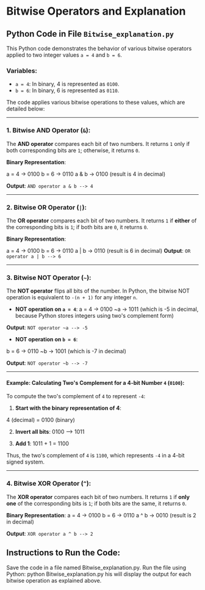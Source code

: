# Bitwise Operators and Explanation

## Python Code in File `Bitwise_explanation.py`

This Python code demonstrates the behavior of various bitwise operators applied to two integer values `a = 4` and `b = 6`.

### Variables:
- `a = 4`: In binary, 4 is represented as `0100`.
- `b = 6`: In binary, 6 is represented as `0110`.

The code applies various bitwise operations to these values, which are detailed below:

---

### 1. Bitwise AND Operator (`&`):
The **AND operator** compares each bit of two numbers. It returns `1` only if both corresponding bits are `1`; otherwise, it returns `0`.

**Binary Representation**:

a = 4 -> 0100 b = 6 -> 0110
a & b -> 0100 (result is 4 in decimal)

**Output**: `AND operator a & b --> 4`

---

### 2. Bitwise OR Operator (`|`):
The **OR operator** compares each bit of two numbers. It returns `1` if **either** of the corresponding bits is `1`; if both bits are `0`, it returns `0`.

**Binary Representation**:

a = 4 -> 0100 b = 6 -> 0110
a | b -> 0110 (result is 6 in decimal)
**Output**: `OR operator a | b --> 6`

---

### 3. Bitwise NOT Operator (`~`):
The **NOT operator** flips all bits of the number. In Python, the bitwise NOT operation is equivalent to `-(n + 1)` for any integer `n`.

- **NOT operation on `a = 4`**:
a = 4 -> 0100 ~a -> 1011 (which is -5 in decimal, because Python stores integers using two's complement form)

**Output**: `NOT operator ~a --> -5`

- **NOT operation on `b = 6`**:

b = 6 -> 0110 ~b -> 1001 (which is -7 in decimal)

**Output**: `NOT operator ~b --> -7`

---

#### Example: Calculating Two's Complement for a 4-bit Number `4` (`0100`):

To compute the two's complement of `4` to represent `-4`:

1. **Start with the binary representation of 4**:

4 (decimal) = 0100 (binary)

2. **Invert all bits**:
0100 --> 1011

3. **Add 1**:
1011 + 1 = 1100

Thus, the two's complement of `4` is `1100`, which represents `-4` in a 4-bit signed system.

---

### 4. Bitwise XOR Operator (`^`):
The **XOR operator** compares each bit of two numbers. It returns `1` if **only one** of the corresponding bits is `1`; if both bits are the same, it returns `0`.

**Binary Representation**:
a = 4 -> 0100 b = 6 -> 0110
a ^ b -> 0010 (result is 2 in decimal)

**Output**: `XOR operator a ^ b --> 2`

## Instructions to Run the Code:
Save the code in a file named Bitwise_explanation.py.
Run the file using Python:
    python Bitwise_explanation.py
his will display the output for each bitwise operation as explained above.







